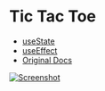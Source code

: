<h1>Tic Tac Toe </h1>

<ul>
<li><a href="https://beta.reactjs.org/apis/react/useState">useState</a></li>
<li><a href="https://beta.reactjs.org/apis/react/useEffect">useEffect</a></li>
<li><a href="https://reactjs.org/tutorial/tutorial.html">Original Docs</a></li>
</ul>
<picture>
  <a href="https://premforreal.github.io/tic-tac-toe-react/"><img alt="Screenshot" src="https://user-images.githubusercontent.com/93695810/193411971-2801ddf2-2b5a-4804-af5c-f41b7f955aa9.png"></a>
 
</picture>
